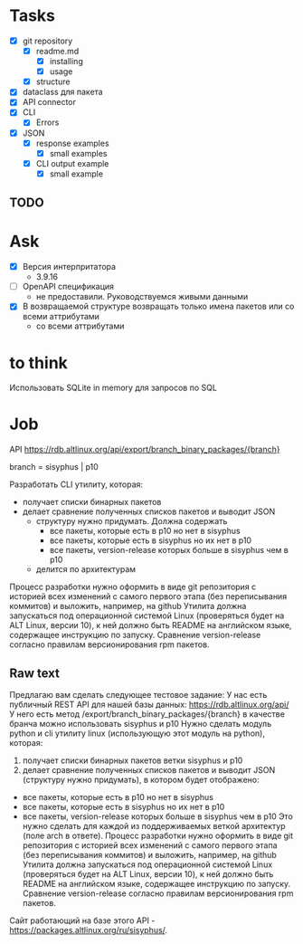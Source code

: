 # Tasks
- [x] git repository
  - [x] readme.md
    - [x] installing
    - [x] usage
  - [x] structure
- [x] dataclass для пакета
- [x] API connector
- [x] CLI
  - [x] Errors
- [x] JSON
  - [x] response examples
    - [x] small examples
  - [x] CLI output example
    - [x] small example

## TODO

# Ask
- [x] Версия интерпритатора
  - 3.9.16
- [ ] OpenAPI спецификация
  - не предоставили. Руководствуемся живыми данными
- [x] В возвращаемой структуре возвращать только имена пакетов или со всеми аттрибутами
  - со всеми аттрибутами

# to think
Использовать SQLite in memory для запросов по SQL

# Job
API
https://rdb.altlinux.org/api/export/branch_binary_packages/{branch}

branch = sisyphus | p10

Разработать CLI утилиту, которая:
* получает списки бинарных пакетов
* делает сравнение полученных списков пакетов и выводит JSON
  * структуру нужно придумать. Должна содержать
    * все пакеты, которые есть в p10 но нет в sisyphus
    * все пакеты, которые есть в sisyphus но их нет в p10
    * все пакеты, version-release которых больше в sisyphus чем в p10
  * делится по архитектурам

Процесс разработки нужно оформить в виде git репозитория с историей всех
изменений с самого первого этапа (без переписывания коммитов) и
выложить, например, на github
Утилита должна запускаться под операционной системой Linux (проверяться
будет на ALT Linux, версии 10), к ней должно быть README на английском
языке, содержащее инструкцию по запуску.
Сравнение version-release согласно правилам версионирования rpm пакетов.

## Raw text
Предлагаю вам сделать следующее тестовое задание:
У нас есть публичный REST API для нашей базы данных:
https://rdb.altlinux.org/api/
У него есть метод
/export/branch_binary_packages/{branch}
в качестве бранча можно использовать sisyphus и p10
Нужно сделать модуль python и cli утилиту linux (использующую этот
модуль на python), которая:
1) получает списки бинарных пакетов ветки sisyphus и p10
2) делает сравнение полученных списков пакетов и выводит JSON (структуру
нужно придумать), в котором будет отображено:
- все пакеты, которые есть в p10 но нет в sisyphus
- все пакеты, которые есть в sisyphus но их нет в p10
- все пакеты, version-release которых больше в sisyphus чем в p10
Это нужно сделать для каждой из поддерживаемых веткой архитектур (поле
arch в ответе).
Процесс разработки нужно оформить в виде git репозитория с историей всех
изменений с самого первого этапа (без переписывания коммитов) и
выложить, например, на github
Утилита должна запускаться под операционной системой Linux (проверяться
будет на ALT Linux, версии 10), к ней должно быть README на английском
языке, содержащее инструкцию по запуску.
Сравнение version-release согласно правилам версионирования rpm пакетов.

Cайт работающий на базе этого API -
https://packages.altlinux.org/ru/sisyphus/.

